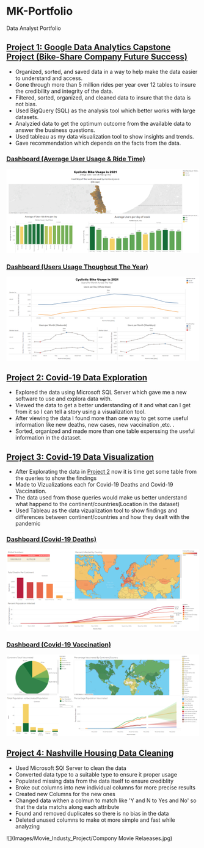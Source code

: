 # MK-Portfolio
Data Analyst Portfolio

## [Project 1: Google Data Analytics Capstone Project (Bike-Share Company Future Success)](https://github.com/Muhanned-Kamar/Project-1-GDAPC-Capstone-project)

- Organized, sorted, and saved data in a way to help make the data easier to understand and access.
- Gone through more than 5 million rides per year over 12 tables to insure the credibility and integrity of the data.
- Filtered, sorted, organized, and cleaned data to insure that the data is not bias.
- Used BigQuery (SQL) as the analysis tool which better works with large datasets.
- Analyzied data to get the optimum outcome from the available data to answer the business questions.
- Used tableau as my data visualization tool to show insights and trends.
- Gave recommendation which depends on the facts from the data.

### [Dashboard (Average User Usage & Ride Time)](https://public.tableau.com/app/profile/muhanned1728/viz/Cyclistic_Project/Dashboard1)


![](Images/Cyclistic_Project/CP_DB_1.png)


### [Dashboard (Users Usage Thoughout The Year)](https://public.tableau.com/app/profile/muhanned1728/viz/Cyclistic_Project_2/Dashboard1)


![](Images/Cyclistic_Project/CP_DB_2.png)


## [Project 2: Covid-19 Data Exploration](https://github.com/Muhanned-Kamar/Covid-19_Data_Exploration_Project)

- Explored the data using Microsoft SQL Server which gave me a new software to use and explora data with.
- Viewed the data to get a better understanding of it and what can I get from it so I can tell a story using a visualization tool.
- After viewing the data I found more than one way to get some useful information like new deaths, new cases, new vaccination ,etc. .
- Sorted, organized and made more than one table experssing the useful information in the dataset.

## [Project 3: Covid-19 Data Visualization](https://github.com/Muhanned-Kamar/Covid-19_Data_Visualization)

- After Explorating the data in [Project 2](https://github.com/Muhanned-Kamar/Covid-19_Data_Exploration_Project) now it is time get some table from the queries to show the findings
- Made to Vizualizations each for Covid-19 Deaths and Covid-19 Vaccination.
- The data used from those queries would make us better understand what happend to the continent/countries(Location in the dataset)
- Used Tableau as the data vizualization tool to show findings and differences between continent/countries and how they dealt with the pandemic


### [Dashboard (Covid-19 Deaths)](https://public.tableau.com/app/profile/muhanned1728/viz/Covid-19_Project_Deaths/Dashboard1)


![](Images/Covid-19_Project/Covid-19_Death_DB.png)


### [Dashboard (Covid-19 Vaccination)](https://public.tableau.com/app/profile/muhanned1728/viz/Covid-19_Project_Vac/Dashboard1)


![](Images/Covid-19_Project/Covid-19_Vaccinated_DB.png)



## [Project 4: Nashville Housing Data Cleaning](https://github.com/Muhanned-Kamar/Nashville_Housing_Data_Cleaning_Project)

- Used Microsoft SQl Server to clean the data
- Converted data type to a suitable type to ensure it proper usage
- Populated missing data from the data itself to ensure crediblity
- Broke out columns into new individual columns for more precise results
- Created new Columns for the new ones
- Changed data withen a colmun to match like 'Y and N to Yes and No' so that the data matchs along each attribute
- Found and removed duplicates so there is no bias in the data
- Deleted unused columns to make ot more simple and fast while analyzing 


![](Images/Movie_Industy_Project/Compony Movie Relaeases.jpg)

